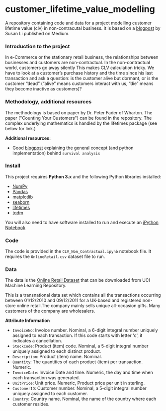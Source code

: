 # customer_lifetime_value_modelling
A repository containing code and data for a project modelling customer lifetime value (clv) in non-contracutal business. It is based on a [blogpost](https://towardsdatascience.com/whats-a-customer-worth-8daf183f8a4f) by Susan Li published on Medium. 

### Introduction to the project

In e-Commerce or the stationary retail business, the relationships between businesses and customers are non-contractual. In the non-contractual world, customers go away silently This makes CLV calculation tricky. We have to look at a customer’s purchase history and the time since his last transaction and ask a question: is the customer alive but dormant, or is the customer “dead” (“alive” means customers interact with us, “die” means they become inactive as customers)?

### Methodology, additional resources

The methodology is based on paper by Dr. Peter Fader of Wharton. The paper ("Counting Your Customers") can be found in the repository. The complex underlying mathematics is handled by the lifetimes package (see below for link.)

**Additional resources:**
- Good [blogpost](https://towardsdatascience.com/survival-analysis-intuition-implementation-in-python-504fde4fcf8e) explaining the general concept (and python implementation) behind `survival analysis`

### Install

This project requires **Python 3.x** and the following Python libraries installed:

- [NumPy](http://www.numpy.org/)
- [Pandas](http://pandas.pydata.org)
- [matplotlib](http://matplotlib.org/)
- [seaborn](http://seaborn.org)
- [lifetimes](https://github.com/CamDavidsonPilon/lifetimes)
- [tqdm](https://pypi.org/project/tqdm/)

You will also need to have software installed to run and execute an [iPython Notebook](http://ipython.org/notebook.html)

### Code

The code is provided in the `CLV_Non_Contractual.ipynb` notebook file. 
It requires the `OnlineRetail.csv` dataset file to run. 

### Data

The data is the [Online Retail Dataset](http://archive.ics.uci.edu/ml/datasets/online+retail) that can be downloaded from UCI Machine Learning Repository.

This is a transnational data set which contains all the transactions occurring between 01/12/2010 and 09/12/2011 for a UK-based and registered non-store online retail.The company mainly sells unique all-occasion gifts. Many customers of the company are wholesalers.

**Attribute Information**
- `InvoiceNo`: Invoice number. Nominal, a 6-digit integral number uniquely assigned to each transaction. If this code starts with letter 'c', it indicates a cancellation. 
- `StockCode`: Product (item) code. Nominal, a 5-digit integral number uniquely assigned to each distinct product. 
- `Description`: Product (item) name. Nominal. 
- `Quantity`: The quantities of each product (item) per transaction. Numeric. 
- `InvoiceDate`: Invoice Date and time. Numeric, the day and time when each transaction was generated. 
- `UnitPrice`: Unit price. Numeric, Product price per unit in sterling. 
- `CustomerID`: Customer number. Nominal, a 5-digit integral number uniquely assigned to each customer. 
- `Country`: Country name. Nominal, the name of the country where each customer resides. 
